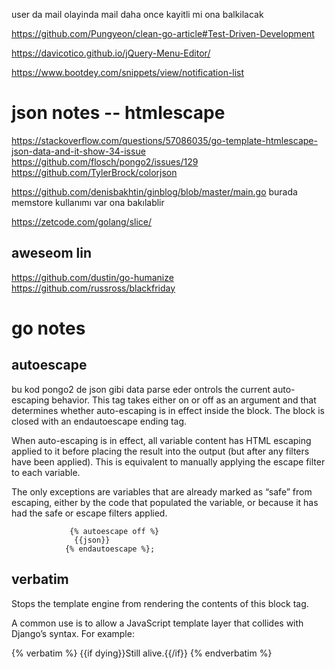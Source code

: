 user da mail olayinda mail daha once kayitli mi ona balkilacak 


https://github.com/Pungyeon/clean-go-article#Test-Driven-Development


https://davicotico.github.io/jQuery-Menu-Editor/

https://www.bootdey.com/snippets/view/notification-list


# json notes -- htmlescape
https://stackoverflow.com/questions/57086035/go-template-htmlescape-json-data-and-it-show-34-issue
https://github.com/flosch/pongo2/issues/129
https://github.com/TylerBrock/colorjson

https://github.com/denisbakhtin/ginblog/blob/master/main.go burada memstore kullanımı var ona bakılablir

https://zetcode.com/golang/slice/
## aweseom lin 

https://github.com/dustin/go-humanize
https://github.com/russross/blackfriday

# go notes
## autoescape
bu kod pongo2 de json gibi data parse eder
ontrols the current auto-escaping behavior. This tag takes either on or off as an argument and that determines whether auto-escaping is in effect inside the block. The block is closed with an endautoescape ending tag.

When auto-escaping is in effect, all variable content has HTML escaping applied to it before placing the result into the output (but after any filters have been applied). This is equivalent to manually applying the escape filter to each variable.

The only exceptions are variables that are already marked as “safe” from escaping, either by the code that populated the variable, or because it has had the safe or escape filters applied.
  
                 {% autoescape off %}
                  {{json}} 
                {% endautoescape %};

## verbatim

Stops the template engine from rendering the contents of this block tag.

A common use is to allow a JavaScript template layer that collides with Django’s syntax. For example:

{% verbatim %}
{{if dying}}Still alive.{{/if}}
{% endverbatim %}


